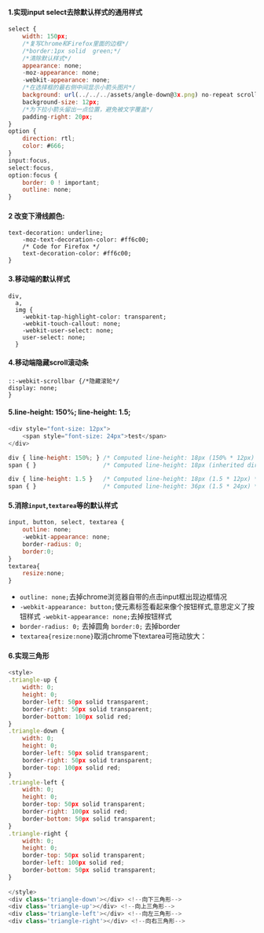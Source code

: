#### 1.实现input select去除默认样式的通用样式
```js
select {
    width: 150px;
    /*复写Chrome和Firefox里面的边框*/
    /*border:1px solid  green;*/
    /*清除默认样式*/
    appearance: none;
    -moz-appearance: none;
    -webkit-appearance: none;
    /*在选择框的最右侧中间显示小箭头图片*/
    background: url(../../../assets/angle-down@3x.png) no-repeat scroll right center transparent;
    background-size: 12px;
    /*为下拉小箭头留出一点位置，避免被文字覆盖*/
    padding-right: 20px;
}
option {
    direction: rtl;
    color: #666;
}
input:focus,
select:focus,
option:focus {
    border: 0 ! important;
    outline: none;
}
```

#### 2 改变下滑线颜色:

```
text-decoration: underline;
    -moz-text-decoration-color: #ff6c00;
    /* Code for Firefox */
    text-decoration-color: #ff6c00;
}
```

#### 3.移动端的默认样式
```
div,
  a,
  img {
    -webkit-tap-highlight-color: transparent;
    -webkit-touch-callout: none;
    -webkit-user-select: none;
    user-select: none;
  }
```
#### 4.移动端隐藏scroll滚动条

```
::-webkit-scrollbar {/*隐藏滚轮*/
display: none;
}
```

#### 5.line-height: 150%; line-height: 1.5;
```js
<div style="font-size: 12px">
    <span style="font-size: 24px">test</span>
</div>
```
```js
div { line-height: 150%; } /* Computed line-height: 18px (150% * 12px) */
span { }                   /* Computed line-height: 18px (inherited directly) *
```
```js
div { line-height: 1.5 }   /* Computed line-height: 18px (1.5 * 12px) */
span { }                   /* Computed line-height: 36px (1.5 * 24px) */
```
#### 5.消除`input`,`textarea`等的默认样式
```js
input, button, select, textarea {
    outline: none;
    -webkit-appearance: none;
    border-radius: 0;
    border:0;
}
textarea{
    resize:none;
}

```
- `outline: none;`去掉chrome浏览器自带的点击input框出现边框情况
- `-webkit-appearance: button;`使元素标签看起来像个按钮样式,意思定义了按钮样式
  `-webkit-appearance: none;`去掉按钮样式
- `border-radius: 0;` 去掉圆角
  `border:0;` 去掉border
- `textarea{resize:none}`取消chrome下textarea可拖动放大：

#### 6.实现三角形
```js
<style>
.triangle-up {
    width: 0;
    height: 0;
    border-left: 50px solid transparent;
    border-right: 50px solid transparent;
    border-bottom: 100px solid red;
}
.triangle-down {
    width: 0;
    height: 0;
    border-left: 50px solid transparent;
    border-right: 50px solid transparent;
    border-top: 100px solid red;
}
.triangle-left {
    width: 0;
    height: 0;
    border-top: 50px solid transparent;
    border-right: 100px solid red;
    border-bottom: 50px solid transparent;
}
.triangle-right {
    width: 0;
    height: 0;
    border-top: 50px solid transparent;
    border-left: 100px solid red;
    border-bottom: 50px solid transparent;
}
 
</style>
<div class='triangle-down'></div> <!--向下三角形-->
<div class='triangle-up'></div> <!--向上三角形-->
<div class='triangle-left'></div> <!--向左三角形-->
<div class='triangle-right'></div> <!--向右三角形-->

```